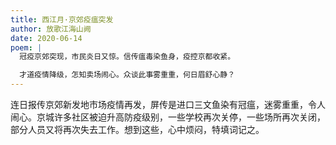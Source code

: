 ```yaml
---
title: 西江月·京郊疫瘟突发
author: 放歌江海山阙
date: 2020-06-14
poem: |
  冠疫京郊突现，市民炎日又惊。信传瘟毒染鱼身，疫控京都收紧。

  才道疫情降级，怎知卖场闹心。众谈此事雾重重，何日眉舒心静？
---
```


连日报传京郊新发地市场疫情再发，屏传是进口三文鱼染有冠瘟，迷雾重重，令人闹心。京城许多社区被迫升高防疫级别，一些学校再次关停，一些场所再次关闭，部分人员又将再次失去工作。想到这些，心中烦闷，特填词记之。
